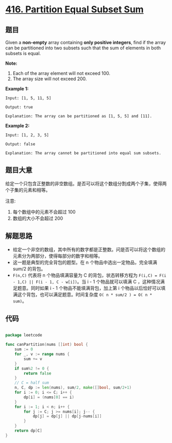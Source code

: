 # [416. Partition Equal Subset Sum](https://leetcode.com/problems/partition-equal-subset-sum/)


## 题目

Given a **non-empty** array containing **only positive integers**, find if the array can be partitioned into two subsets such that the sum of elements in both subsets is equal.

**Note:**

1. Each of the array element will not exceed 100.
2. The array size will not exceed 200.

**Example 1:**

    Input: [1, 5, 11, 5]
    
    Output: true
    
    Explanation: The array can be partitioned as [1, 5, 5] and [11].

**Example 2:**

    Input: [1, 2, 3, 5]
    
    Output: false
    
    Explanation: The array cannot be partitioned into equal sum subsets.


## 题目大意

给定一个只包含正整数的非空数组。是否可以将这个数组分割成两个子集，使得两个子集的元素和相等。

注意:

1. 每个数组中的元素不会超过 100
2. 数组的大小不会超过 200



## 解题思路


- 给定一个非空的数组，其中所有的数字都是正整数。问是否可以将这个数组的元素分为两部分，使得每部分的数字和相等。
- 这一题是典型的完全背包的题型。在 n 个物品中选出一定物品，完全填满 sum/2 的背包。
- `F(n,C)` 代表将 n 个物品填满容量为 C 的背包，状态转移方程为 `F(i,C) = F(i - 1,C) || F(i - 1, C - w[i])`。当 i - 1 个物品就可以填满 C ，这种情况满足题意。同时如果 i - 1 个物品不能填满背包，加上第 i 个物品以后恰好可以填满这个背包，也可以满足题意。时间复杂度 `O( n * sum/2 ) = O( n * sum)`。


## 代码

```go

package leetcode

func canPartition(nums []int) bool {
	sum := 0
	for _, v := range nums {
		sum += v
	}
	if sum%2 != 0 {
		return false
	}
	// C = half sum
	n, C, dp := len(nums), sum/2, make([]bool, sum/2+1)
	for i := 0; i <= C; i++ {
		dp[i] = (nums[0] == i)
	}
	for i := 1; i < n; i++ {
		for j := C; j >= nums[i]; j-- {
			dp[j] = dp[j] || dp[j-nums[i]]
		}
	}
	return dp[C]
}

```